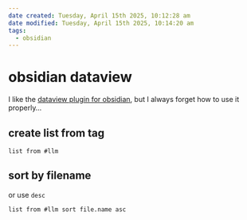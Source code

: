```yaml
---
date created: Tuesday, April 15th 2025, 10:12:28 am
date modified: Tuesday, April 15th 2025, 10:14:20 am
tags:
  - obsidian
---
```


# obsidian dataview

I like the [dataview plugin for obsidian](https://blacksmithgu.github.io/obsidian-dataview/), but I always forget how to use it properly…

## create list from tag

```
list from #llm
```

## sort by filename

or use `desc`

```
list from #llm sort file.name asc
```
